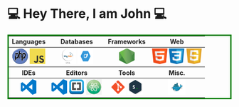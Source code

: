 <style>
.center {
  text-align: center;
  border: 3px solid green;
}
</style>
<div>

# 💻 Hey There, I am John 💻

  <table class="center">
    <thead>
    <tr>
      <th>Languages</th>
      <th>Databases</th>
      <th>Frameworks</th>
      <th>Web</th>
    </tr>
    </thead>
    <tbody>
      <tr>
        <td>
          <img src = "src/img/php.png" width ="35px" height="35px">
          <img src = "src/img/js.png" width ="35px" height="35px">
        </td>
        <td >
          <img src = "src/img/mysql.png" width ="35px" height="35px">
          <img src = "src/img/sqlite.png" width ="35px" height="35px">
        </td>
        <td>
          <img src = "src/img/nodejs.png" width ="35px" height="35px">
        </td>
        <td>
          <img src = "src/img/html.png" width ="35px" height="35px">
          <img src = "src/img/css.png" width ="35px" height="35px">
          <img src = "src/img/javascript.png" width ="35px" height="35px">
        </td>
      </tr>
    </tbody>
    <thead>
    <tr>
      <th>IDEs</th>
      <th>Editors</th>
      <th>Tools</th>
      <th>Misc.</th>
    </tr>
    </thead>
    <tbody>
      <tr>
        <td>
          <img src = "src/img/vscode.svg" width ="35px" height="35px">
        </td>
        <td>
          <img src = "src/img/vscode.svg" width ="35px" height="35px">
          <img src = "src/img/brackets.png" width ="35px" height="35px">
          <img src = "src/img/atom.png" width ="35px" height="35px">
        </td>
        <td >
          <img src = "src/img/git.png" width ="35px" height="35px">
          <img src = "src/img/terminal.png" width ="35px" height="35px">
        </td>
        <td >
          <img src = "src/img/docker.png" width ="40px" height="35px">
        </td>
      </tr>
    </tbody>
  </table>
<div>





<!--
**johnazar/johnazar** is a ✨ _special_ ✨ repository because its `README.md` (this file) appears on your GitHub profile.

Here are some ideas to get you started:

- 🔭 I’m currently working on ...
- 🌱 I’m currently learning ...
- 👯 I’m looking to collaborate on ...
- 🤔 I’m looking for help with ...
- 💬 Ask me about ...
- 📫 How to reach me: ...
- 😄 Pronouns: ...
- ⚡ Fun fact: ...
-->
